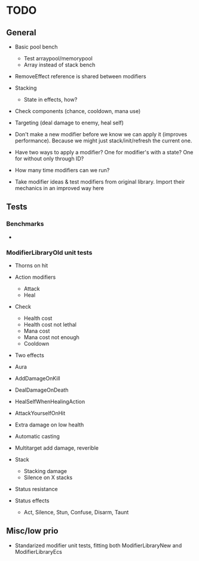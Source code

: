 # TODO

## General

* Basic pool bench
  * Test arraypool/memorypool
  * Array instead of stack bench

* RemoveEffect reference is shared between modifiers
* Stacking
  * State in effects, how?
* Check components (chance, cooldown, mana use)
* Targeting (deal damage to enemy, heal self)

* Don't make a new modifier before we know we can apply it (improves performance). Because we might just stack/init/refresh the current one.
* Have two ways to apply a modifier? One for modifier's with a state? One for without only through ID?
* How many time modifiers can we run?
* Take modifier ideas & test modifiers from original library. Import their mechanics in an improved way here

## Tests

### Benchmarks
*

### ModifierLibraryOld unit tests
* Thorns on hit
* Action modifiers
  * Attack
  * Heal

* Check
  * Health cost
  * Health cost not lethal
  * Mana cost
  * Mana cost not enough
  * Cooldown

* Two effects
* Aura

* AddDamageOnKill
* DealDamageOnDeath
* HealSelfWhenHealingAction
* AttackYourselfOnHit

* Extra damage on low health

* Automatic casting

* Multitarget add damage, reverible

* Stack
  * Stacking damage
  * Silence on X stacks

* Status resistance

* Status effects
  * Act, Silence, Stun, Confuse, Disarm, Taunt

## Misc/low prio
* Standarized modifier unit tests, fitting both ModifierLibraryNew and ModifierLibraryEcs